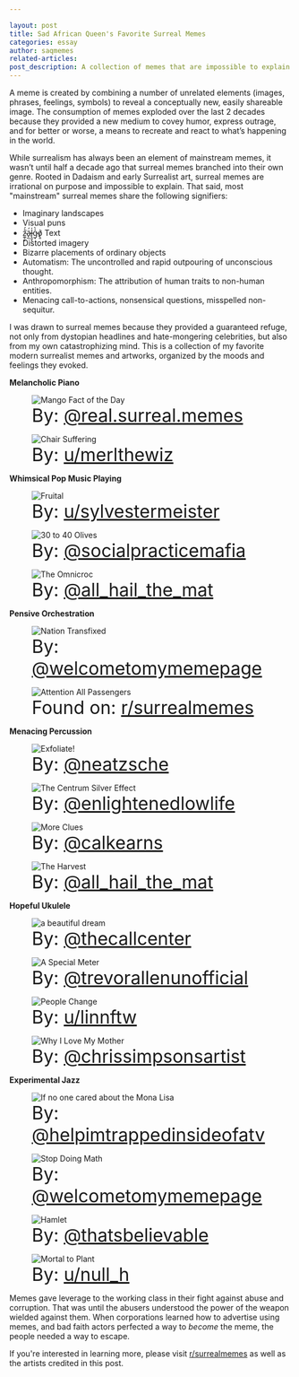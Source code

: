 ```yaml
---

layout: post
title: Sad African Queen's Favorite Surreal Memes
categories: essay
author: saqmemes
related-articles:
post_description: A collection of memes that are impossible to explain.
---
```


<style>
	.figure-caption {
		font-size: 2rem;
	}
	</style>

A meme is created by combining a number of unrelated elements (images, phrases, feelings, symbols) to reveal a conceptually new, easily shareable image. The consumption of memes exploded over the last 2 decades because they provided a new medium to covey humor, express outrage, and for better or worse, a means to recreate and react to what’s happening in the world.

While surrealism has always been an element of mainstream memes, it wasn’t until half a decade ago that surreal memes branched into their own genre. Rooted in Dadaism and early Surrealist art, surreal memes are irrational on purpose and impossible to explain. That said, most "mainstream" surreal memes share the following signifiers:

-	Imaginary landscapes
-	Visual puns
-	z̴͚̜̙̉́͘ä̷̙̲́l̵̢̯͓̍g̵̩͐̀o̸̢̱̍ Text
-	Distorted imagery
-	Bizarre placements of ordinary objects
-	Automatism: The uncontrolled and rapid outpouring of unconscious thought. 
-	Anthropomorphism: The attribution of human traits to non-human entities.
-	Menacing call-to-actions, nonsensical questions, misspelled non-sequitur. 

I was drawn to surreal memes because they provided a guaranteed refuge, not only from dystopian headlines and hate-mongering celebrities, but also from my own catastrophizing mind. This is a collection of my favorite modern surrealist memes and artworks, organized by the moods and feelings they evoked.


**Melancholic Piano**

<figure class="figure">
	<img src="/assets/post_media/2021-12-26-surrealmemes/realsurrealmemes_mango.jpg" class="figure-img img-fluid rounded" alt="Mango Fact of the Day">
	<figcaption class="figure-caption">
		By: <a href="instagram.com/real.surreal.memes" target="_blank">@real.surreal.memes</a>
	</figcaption>
</figure>

<figure class="figure">
	<img src="/assets/post_media/2021-12-26-surrealmemes/u_merlthewiz_chair.jpg" class="figure-img img-fluid rounded" alt="Chair Suffering">
	<figcaption class="figure-caption">
		By: <a href="reddit.com/user/merlthewiz" target="_blank">u/merlthewiz</a>
	</figcaption>
</figure>


**Whimsical Pop Music Playing**

<figure class="figure">
	<img src="/assets/post_media/2021-12-26-surrealmemes/u_sylvestermeister_fruital.jpg" class="figure-img img-fluid rounded" alt="Fruital">
	<figcaption class="figure-caption">
		By: <a href="reddit.com/user/sylvestermeister" target="_blank">u/sylvestermeister</a>
	</figcaption>
</figure>

<figure class="figure">
	<img src="/assets/post_media/2021-12-26-surrealmemes/socialpracticemafia_olives.jpg" class="figure-img img-fluid rounded" alt="30 to 40 Olives">
	<figcaption class="figure-caption">
		By: <a href="instagram.com/socialpracticemafia" target="_blank">@socialpracticemafia</a>
	</figcaption>
</figure>

<figure class="figure">
	<img src="/assets/post_media/2021-12-26-surrealmemes/allhailthemat_omnicroc.jpg" class="figure-img img-fluid rounded" alt="The Omnicroc">
	<figcaption class="figure-caption">
		By: <a href="instagram.com/all_hail_the_mat" target="_blank">@all_hail_the_mat</a>
	</figcaption>
</figure>


**Pensive Orchestration**

<figure class="figure">
	<img src="/assets/post_media/2021-12-26-surrealmemes/welcometomymeme_fight.jpg" class="figure-img img-fluid rounded" alt="Nation Transfixed">
	<figcaption class="figure-caption">
		By: <a href="instagram.com/welcometomymemepage" target="_blank">@welcometomymemepage</a>
	</figcaption>
</figure>

<figure class="figure">
	<img src="/assets/post_media/2021-12-26-surrealmemes/u_deleted_onfoot.jpg" class="figure-img img-fluid rounded" alt="Attention All Passengers">
	<figcaption class="figure-caption">
		Found on: <a href="https://www.reddit.com/r/surrealmemes/comments/az6cs6/its_still_a_long_way_so_sit_back_and_relax/" target="_blank">r/surrealmemes</a>
	</figcaption>
</figure>


**Menacing Percussion**

<figure class="figure">
	<img src="/assets/post_media/2021-12-26-surrealmemes/neatzsche_exfoliate.jpg" class="figure-img img-fluid rounded" alt="Exfoliate!">
	<figcaption class="figure-caption">
		By: <a href="instagram.com/neatzsche" target="_blank">@neatzsche</a>
	</figcaption>
</figure>

<figure class="figure">
	<img src="/assets/post_media/2021-12-26-surrealmemes/enlightenedlowlife_grandpa.jpg" class="figure-img img-fluid rounded" alt="The Centrum Silver Effect">
	<figcaption class="figure-caption">
		By: <a href="https://www.instagram.com/enlightenedlowlife" target="_blank">@enlightenedlowlife</a>
	</figcaption>
</figure>

<figure class="figure">
	<img src="/assets/post_media/2021-12-26-surrealmemes/calkearns_clues.jpg" class="figure-img img-fluid rounded" alt="More Clues">
	<figcaption class="figure-caption">
		By: <a href="instagram.com/calkearns" target="_blank">@calkearns</a>
	</figcaption>
</figure>

<figure class="figure">
	<img src="/assets/post_media/2021-12-26-surrealmemes/allhailthemat_harvest.jpg" class="figure-img img-fluid rounded" alt="The Harvest">
	<figcaption class="figure-caption">
		By: <a href="instagram.com/all_hail_the_mat" target="_blank">@all_hail_the_mat</a>
	</figcaption>
</figure>



**Hopeful Ukulele**

<figure class="figure">
	<img src="/assets/post_media/2021-12-26-surrealmemes/thecallcenter_dream.jpg" class="figure-img img-fluid rounded" alt="a beautiful dream">
	<figcaption class="figure-caption">
		By: <a href="instagram.com/thecallcenter" target="_blank">@thecallcenter</a>
	</figcaption>
</figure>

<figure class="figure">
	<img src="/assets/post_media/2021-12-26-surrealmemes/trevorallenunofficial_meter.jpg" class="figure-img img-fluid rounded" alt="A Special Meter">
	<figcaption class="figure-caption">
		By: <a href="instagram.com/trevorallenunoffical" target="_blank">@trevorallenunofficial</a>
	</figcaption>
</figure>

<figure class="figure">
	<img src="/assets/post_media/2021-12-26-surrealmemes/u_linnftw_peoplechange.jpg" class="figure-img img-fluid rounded" alt="People Change">
	<figcaption class="figure-caption">
		By: <a href="reddit.com/user/linnftw" target="_blank">u/linnftw</a>
	</figcaption>
</figure>

<figure class="figure">
	<img src="/assets/post_media/2021-12-26-surrealmemes/chrissimpsons_mother.jpg" class="figure-img img-fluid rounded" alt="Why I Love My Mother">
	<figcaption class="figure-caption">
		By: <a href="https://www.instagram.com/chrissimpsonsartist" target="_blank">@chrissimpsonsartist</a>
	</figcaption>
</figure>



**Experimental Jazz**

<figure class="figure">
	<img src="/assets/post_media/2021-12-26-surrealmemes/helpimtrapped_monalisa.jpg" class="figure-img img-fluid rounded" alt="If no one cared about the Mona Lisa">
	<figcaption class="figure-caption">
		By: <a href="https://www.instagram.com/helpimtrappedinsideofatv" target="_blank">@helpimtrappedinsideofatv</a>
	</figcaption>
</figure>

<figure class="figure">
	<img src="/assets/post_media/2021-12-26-surrealmemes/welcometomymeme_math.jpg" class="figure-img img-fluid rounded" alt="Stop Doing Math">
	<figcaption class="figure-caption">
		By: <a href="https://www.instagram.com/welcometomymemepage" target="_blank">@welcometomymemepage</a>
	</figcaption>
</figure>

<figure class="figure">
	<img src="/assets/post_media/2021-12-26-surrealmemes/thatsbelievable_octopus.jpg" class="figure-img img-fluid rounded" alt="Hamlet">
	<figcaption class="figure-caption">
		By: <a href="https://www.instagram.com/thatsbelievable" target="_blank">@thatsbelievable</a>
	</figcaption>
</figure>

<figure class="figure">
	<img src="/assets/post_media/2021-12-26-surrealmemes/u_null_h_plant.jpg" class="figure-img img-fluid rounded" alt="Mortal to Plant">
	<figcaption class="figure-caption">
		By: <a href="reddit.com/user/null_h" target="_blank">u/null_h</a>
	</figcaption>
</figure>

Memes gave leverage to the working class in their fight against abuse and corruption. That was until the abusers understood the power of the weapon wielded against them. When corporations learned how to advertise using memes, and bad faith actors perfected a way to *become* the meme, the people needed a way to escape.

If you're interested in learning more, please visit [r/surrealmemes](https://www.reddit.com/r/surrealmemes/) as well as the artists credited in this post.